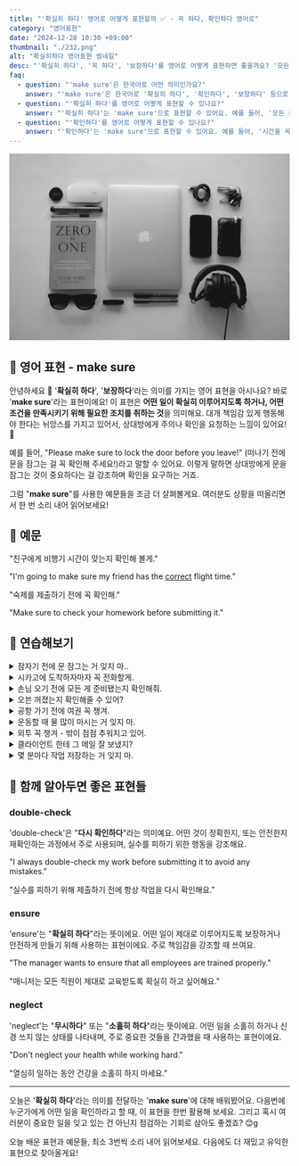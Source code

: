 ```yaml
---
title: "'확실히 하다' 영어로 어떻게 표현할까 ✅ - 꼭 하다, 확인하다 영어로"
category: "영어표현"
date: "2024-12-28 10:30 +09:00"
thumbnail: "./232.png"
alt: "확실히하다 영어표현 썸네일"
desc: "'확실히 하다', '꼭 하다', '보장하다'를 영어로 어떻게 표현하면 좋을까요? '모든 준비가 되어 있는지 확실히 해줘', '시간을 꼭 확인해줘'처럼 사용할 수 있는 표현을 영어로 배우는 법을 배워봅시다. 다양한 예문을 통해서 연습하고 본인의 표현으로 만들어 보세요."
faq:
  - question: "'make sure'은 한국어로 어떤 의미인가요?"
    answer: "'make sure'은 한국어로 '확실히 하다', '확인하다', '보장하다' 등으로 번역될 수 있습니다. 어떤 일이 제대로 이루어지도록 주의하거나 확인할 때 사용해요."
  - question: "'확실히 하다'를 영어로 어떻게 표현할 수 있나요?"
    answer: "'확실히 하다'는 'make sure'으로 표현할 수 있어요. 예를 들어, '모든 준비가 되어 있는지 확실히 해줘'는 'Make sure everything is ready'로 말할 수 있어요."
  - question: "'확인하다'를 영어로 어떻게 표현할 수 있나요?"
    answer: "'확인하다'는 'make sure'으로 표현할 수 있어요. 예를 들어, '시간을 꼭 확인해줘'는 'Make sure to check the time'으로 말할 수 있어요."
---
```


![여행을 위한 준비물](./232-1.jpg)

## 🌟 영어 표현 - make sure

안녕하세요 👋 '**확실히 하다**', '**보장하다**'라는 의미를 가지는 영어 표현을 아시나요? 바로 '**make sure**'라는 표현이에요! 이 표현은 **어떤 일이 확실히 이루어지도록 하거나, 어떤 조건을 만족시키기 위해 필요한 조치를 취하는 것**을 의미해요. 대개 책임감 있게 행동해야 한다는 뉘앙스를 가지고 있어서, 상대방에게 주의나 확인을 요청하는 느낌이 있어요! 🚦

예를 들어, "Please make sure to lock the door before you leave!" (떠나기 전에 문을 잠그는 걸 꼭 확인해 주세요!)라고 말할 수 있어요. 이렇게 말하면 상대방에게 문을 잠그는 것이 중요하다는 걸 강조하며 확인을 요구하는 거죠.

<script async src="https://pagead2.googlesyndication.com/pagead/js/adsbygoogle.js?client=ca-pub-1465612013356152"
     crossorigin="anonymous"></script>
<!-- engple-horizontal-ad -->

<ins class="adsbygoogle"
     style="display:block"
     data-ad-client="ca-pub-1465612013356152"
     data-ad-slot="2106896038"
     data-ad-format="auto"
     data-full-width-responsive="true"></ins>

<script>
     (adsbygoogle = window.adsbygoogle || []).push({});
</script>

그럼 "**make sure**"를 사용한 예문들을 조금 더 살펴볼게요. 여러분도 상황을 떠올리면서 한 번 소리 내어 읽어보세요!

## 📖 예문

"친구에게 비행기 시간이 맞는지 확인해 볼게."

"I'm going to make sure my friend has the [correct](/blog/in-english/288.correct/) flight time."

"숙제를 제출하기 전에 꼭 확인해."

"Make sure to check your homework before submitting it."

## 💬 연습해보기

<details>
<summary>잠자기 전에 문 잠그는 거 잊지 마..</summary>
<span>Make sure you lock the door before going to bed.</span>
</details>

<details>
<summary>시카고에 도착하자마자 꼭 전화할게.</summary>
<span>I'll make sure to call you as soon as I land in Chicago.</span>
</details>

<details>
<summary>손님 오기 전에 모든 게 준비됐는지 확인해줘.</summary>
<span>Just make sure everything's ready before the guests arrive.</span>
</details>

<details>
<summary>오븐 꺼졌는지 확인해줄 수 있어?</summary>
<span>Could you make sure the oven is off?</span>
</details>

<details>
<summary>공항 가기 전에 여권 꼭 챙겨.</summary>
<span>Make sure you've got your passport before we leave for the airport.</span>
</details>

<details>
<summary>운동할 때 물 많이 마시는 거 잊지 마.</summary>
<span>Make sure to drink plenty of water during your workout.</span>
</details>

<details>
<summary>외투 꼭 챙겨 - 밖이 점점 추워지고 있어.</summary>
<span>Make sure you bring a jacket - it's getting cold out there.</span>
</details>

<details>
<summary>클라이언트 한테 그 메일 잘 보냈지?</summary>
<span>Did you make sure to <a href="/blog/in-english/292.send/">send</a> that email to the client?</span>
</details>

<details>
<summary>몇 분마다 작업 저장하는 거 잊지 마.</summary>
<span>Make sure to <a href="/blog/in-english/293.save/">save</a> your work every few minutes.</span>
</details>

## 🤝 함께 알아두면 좋은 표현들

### double-check

'double-check'은 "**다시 확인하다**"라는 의미예요. 어떤 것이 정확한지, 또는 안전한지 재확인하는 과정에서 주로 사용되며, 실수를 피하기 위한 행동을 강조해요.

"I always double-check my work before submitting it to avoid any mistakes."

"실수를 피하기 위해 제출하기 전에 항상 작업을 다시 확인해요."

### ensure

'ensure'는 "**확실히 하다**"라는 뜻이에요. 어떤 일이 제대로 이루어지도록 보장하거나 안전하게 만들기 위해 사용하는 표현이에요. 주로 책임감을 강조할 때 쓰여요.

"The manager wants to ensure that all employees are trained properly."

"매니저는 모든 직원이 제대로 교육받도록 확실히 하고 싶어해요."

### neglect

'neglect'는 "**무시하다**" 또는 "**소홀히 하다**"라는 뜻이에요. 어떤 일을 소홀히 하거나 신경 쓰지 않는 상태를 나타내며, 주로 중요한 것들을 간과했을 때 사용하는 표현이에요.

"Don't neglect your health while working hard."

"열심히 일하는 동안 건강을 소홀히 하지 마세요."

---

오늘은 '**확실히 하다**'라는 의미를 전달하는 '**make sure**'에 대해 배워봤어요. 다음번에 누군가에게 어떤 일을 확인하라고 할 때, 이 표현을 한번 활용해 보세요. 그리고 혹시 여러분이 중요한 일을 잊고 있는 건 아닌지 점검하는 기회로 삼아도 좋겠죠? 😊g

오늘 배운 표현과 예문들, 최소 3번씩 소리 내어 읽어보세요. 다음에도 더 재밌고 유익한 표현으로 찾아올게요!
